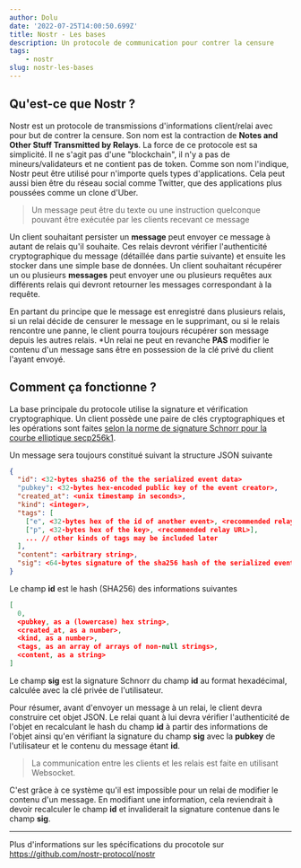 ```yaml
---
author: Dolu
date: '2022-07-25T14:00:50.699Z'
title: Nostr - Les bases
description: Un protocole de communication pour contrer la censure
tags:
    - nostr
slug: nostr-les-bases
---
```


## Qu'est-ce que Nostr ?
Nostr est un protocole de transmissions d'informations client/relai avec pour but de contrer la censure.
Son nom est la contraction de **Notes and Other Stuff Transmitted by Relays**.
La force de ce protocole est sa simplicité. Il ne s'agit pas d'une "blockchain", il n'y a pas de mineurs/validateurs et ne contient pas de token.
Comme son nom l'indique, Nostr peut être utilisé pour n'importe quels types d'applications. Cela peut aussi bien être du réseau social comme Twitter, que des applications plus poussées comme un clone d'Uber.

> Un message peut être du texte ou une instruction quelconque pouvant être exécutée par les clients recevant ce message

Un client souhaitant persister un **message** peut envoyer ce message à autant de relais qu'il souhaite. Ces relais devront vérifier l'authenticité cryptographique du message (détaillée dans partie suivante) et ensuite les stocker dans une simple base de données.
Un client  souhaitant récupérer un ou plusieurs **messages** peut envoyer une ou plusieurs requêtes aux différents relais qui devront retourner les messages correspondant à la requête.

En partant du principe que le  message est enregistré dans plusieurs relais, si un relai décide de censurer le message en le supprimant, ou si le relais rencontre une panne, le client pourra toujours récupérer son message depuis les autres relais.
*Un relai ne peut en revanche **PAS** modifier le contenu d'un message sans être en possession de la clé privé du client l'ayant envoyé.

## Comment ça fonctionne ?
La base principale du protocole utilise la signature et vérification cryptographique.
Un client possède une paire de clés cryptographiques et les opérations sont faites [selon la norme de signature Schnorr pour la courbe elliptique secp256k1](https://bips.xyz/340).

Un message sera toujours constitué suivant la structure JSON suivante

``` JSON
{
  "id": <32-bytes sha256 of the the serialized event data>
  "pubkey": <32-bytes hex-encoded public key of the event creator>,
  "created_at": <unix timestamp in seconds>,
  "kind": <integer>,
  "tags": [
    ["e", <32-bytes hex of the id of another event>, <recommended relay URL>],
    ["p", <32-bytes hex of the key>, <recommended relay URL>],
    ... // other kinds of tags may be included later
  ],
  "content": <arbitrary string>,
  "sig": <64-bytes signature of the sha256 hash of the serialized event data, which is the same as the "id" field>
}
```

Le champ **id** est le hash (SHA256) des informations suivantes
``` JSON
[
  0,
  <pubkey, as a (lowercase) hex string>,
  <created_at, as a number>,
  <kind, as a number>,
  <tags, as an array of arrays of non-null strings>,
  <content, as a string>
]
```
Le champ **sig** est la signature Schnorr du champ **id** au format hexadécimal, calculée avec la clé privée de l'utilisateur.

Pour résumer, avant d'envoyer un message à un relai, le client devra construire cet objet JSON.
Le relai quant à lui devra vérifier l'authenticité de l'objet en recalculant le hash du champ **id** à partir des informations de l'objet ainsi qu'en vérifiant la signature du champ **sig** avec la **pubkey** de l'utilisateur et le contenu du message étant **id**.

>La communication entre les clients et les relais est faite en utilisant Websocket.

C'est grâce à ce système qu'il est impossible pour un relai de modifier le contenu d'un message.
En modifiant une information, cela reviendrait à devoir recalculer le champ **id** et invaliderait la signature contenue dans le champ **sig**.

---

Plus d'informations sur les spécifications du procotole sur https://github.com/nostr-protocol/nostr
